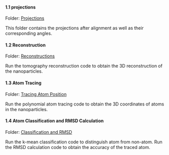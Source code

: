 #### 1.1 projections

Folder: [Projections](./1.1_projections)

This folder contains the projections after alignment as well as their corresponding angles.

#### 1.2 Reconstruction

Folder: [Reconstructions](./1.2_reconstructions)

Run the tomography reconstruction code to obtain the 3D reconstruction of the nanoparticles.

#### 1.3 Atom Tracing

Folder: [Tracing Atom Position](./1.3_tracing)

Run the polynomial atom tracing code to obtain the 3D coordinates of atoms in the nanoparticles.

#### 1.4 Atom Classification and RMSD Calculation 

Folder: [Classification and RMSD](./1.4_classification_CalRMSD)

Run the k-mean classification code to distinguish atom from non-atom. Run the RMSD calculation code to obtain the accuracy of the traced atom.

